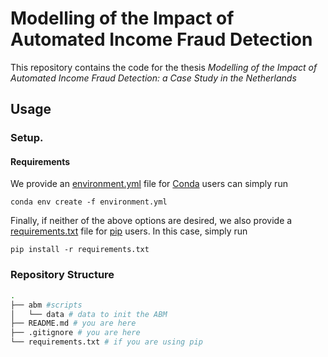 # Modelling of the Impact of Automated Income Fraud Detection

This repository contains the code for the thesis _Modelling of the Impact of Automated Income Fraud Detection: a Case Study in the Netherlands_

## Usage

### Setup.

#### Requirements

We provide an [environment.yml](environment.yml) file for
[Conda](https://docs.conda.io/projects/conda/en/latest/index.html) users can simply run

```terminal
conda env create -f environment.yml
```

Finally, if neither of the above options are desired, we also provide a
[requirements.txt](requirements.txt) file for
[pip](https://pypi.org/project/pip/) users. In this case, simply run

```terminal
pip install -r requirements.txt
```

### Repository Structure

```bash
.
├── abm #scripts
│   └── data # data to init the ABM
├── README.md # you are here
├── .gitignore # you are here
└── requirements.txt # if you are using pip
```
